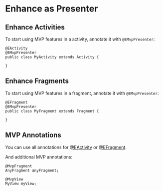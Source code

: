 # Enhance as Presenter

## Enhance Activities

To start using MVP features in a activity, annotate it with `@EMvpPresenter`:

```
@EActivity
@EMvpPresenter
public class MyActivity extends Activity {

}
```

## Enhance Fragments

To start using MVP features in a fragment, annotate it with `@EMvpPresenter`:

```
@EFragment
@EMvpPresenter
public class MyFragment extends Fragment {

}
```

## MVP Annotations

You can use all annotations for [@EActivity](https://github.com/androidannotations/androidannotations/wiki/Enhance-activities) or [@EFragment](https://github.com/androidannotations/androidannotations/wiki/Enhance-Fragments).

And additional MVP annotations:

```
@MvpFragment
AnyFragment anyFragment;

@MvpView
MyView myView;
```